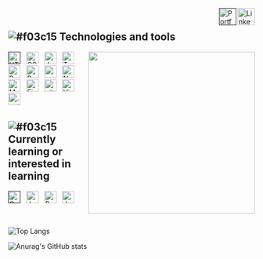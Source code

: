 <a href="https://www.linkedin.com/in/erezbirenholz/" target="_blank">
<img src="https://img.shields.io/badge/LinkedIn-F6F8FA?logo=linkedin&logoColor=0A66C2" alt="LinkedIn logo" title="LinkedIn" margin="100px" height="35" align="right" />
</a>
&nbsp;
<a href="" target="_blank">
<img src="https://img.shields.io/badge/-My%20Portfolio-%23F6F8FA?logo=angelList&logoColor=blue" alt="Portfolio logo" title="Portfolio" height="35" align="right"/>
</a>
&nbsp;
  </span>

## ![#f03c15](https://via.placeholder.com/15/1589F0/000000?text=+) Technologies and tools
<img src="https://media2.giphy.com/media/qgQUggAC3Pfv687qPC/giphy.gif" align="right" width="340px" height="330px" >

[<img src="https://img.shields.io/badge/HTML5-F6F8FA?logo=html5&logoColor=E34F26" alt="HTML5 logo" title="HTML5" height="25" />]()
&nbsp;
<img src="https://img.shields.io/badge/CSS3-F6F8FA?logo=css3&logoColor=1572B6" alt="CSS3 logo" title="CSS3" height="25" />
&nbsp;
<img src="https://img.shields.io/badge/JavaScript-F6F8FA?logo=javascript&logoColor=F7DF1E" alt="JavaScript logo" title="JavaScript" height="25" />
&nbsp;
<img src="https://img.shields.io/badge/TypeScript-F6F8FA?logo=typescript&logoColor=3178C6" alt="TypeScript logo" title="TypeScript" height="25" />
&nbsp;
<img src="https://img.shields.io/badge/-React-%23F6F8FA?logo=react&logoColor=61DAFB%22%20alt=%22React%20Native%20logo" alt="React logo" title="React" height="25" />
&nbsp;
<img src="https://img.shields.io/badge/Redux-F6F8FA?logo=redux&logoColor=764ABC" alt="Redux logo" title="Redux" height="25" />
&nbsp;
<img src="https://img.shields.io/static/v1?label=&message=css-modules&color=F6F8FA&logo=css&logoColor=DB7093" alt="css-modules logo" title="css-modules" height="25" />
&nbsp;
<img src="https://img.shields.io/badge/Node.js-F6F8FA?logo=node.js&logoColor=339933" alt="Node.js logo" title="Node.js" height="25" />
&nbsp;
<img src="https://img.shields.io/badge/MongoDB-F6F8FA?logo=mongodb&logoColor=47A248" alt="MongoDB logo" title="MongoDB" height="25" />
&nbsp;
<img src="https://img.shields.io/badge/Firebase-F6F8FA?logo=firebase&logoColor=FFCA28" alt="Firebase logo" title="Firebase" height="25" />
&nbsp;
<img src="https://img.shields.io/badge/git-F6F8FA?logo=git&logoColor=F05032" alt="git logo" title="git" height="25" />
&nbsp;
<img src="https://img.shields.io/badge/VS%20Code-F6F8FA?logo=visual-studio-code&logoColor=007ACC" alt="Visual Studio Code logo" title="Visual Studio Code" height="25" />
&nbsp;
<img src="https://img.shields.io/badge/.net-F6F8FA?logo=.net&logoColor=512BD4" alt=".net logo" title=".net" height="25" />
&nbsp;
<br>

## ![#f03c15](https://via.placeholder.com/15/1589F0/000000?text=+) Currently learning or interested in learning

[<img src="https://img.shields.io/badge/GraphQL-F6F8FA?logo=graphql&logoColor=E10098" alt="GraphQL logo" title="GraphQL" height="25" />]()
&nbsp;
<img src="https://img.shields.io/badge/Jest-F6F8FA?logo=jest&logoColor=C21325" alt="Jest logo" title="Jest" height="25" />
&nbsp;
<img src="https://img.shields.io/badge/React Native-F6F8FA?logo=react&logoColor=61DAFB" alt="React Native logo" title="React Native" height="25" />
&nbsp;
<img src="https://img.shields.io/badge/Vue-F6F8FA?logo=vue.js&logoColor=4FC08D" alt="Jest logo" title="Jest" height="25" />
<br>


&nbsp;

![Top Langs](https://github-readme-stats.vercel.app/api/top-langs/?username=ErezBiren&theme=default)

<!--[![trophy](https://github-profile-trophy.vercel.app/?username=ErezBiren)](https://github.com/ryo-ma/github-profile-trophy)-->

![Anurag's GitHub stats](https://github-readme-stats.vercel.app/api?username=ErezBiren&show_icons=true)



